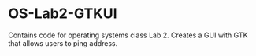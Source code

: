 # OS-Lab2-GTKUI
Contains code for operating systems class Lab 2. Creates a GUI with GTK that allows users to ping address. 
